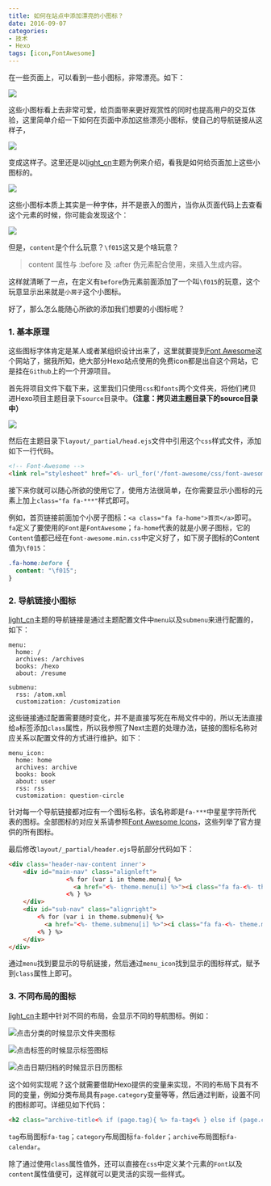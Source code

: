```yaml
---
title: 如何在站点中添加漂亮的小图标？
date: 2016-09-07
categories:
- 技术
- Hexo
tags: [icon,FontAwesome]
---
```


在一些页面上，可以看到一些小图标，非常漂亮。如下：

![](http://7sbsl6.com1.z0.glb.clouddn.com/hexo/2016-09-08-17-42-07.jpg)
<!-- more -->
这些小图标看上去非常可爱，给页面带来更好观赏性的同时也提高用户的交互体验，这里简单介绍一下如何在页面中添加这些漂亮小图标，使自己的导航链接从这样子，

![](http://7sbsl6.com1.z0.glb.clouddn.com/hexo/2016-09-08-18-15-50.jpg)

变成这样子。这里还是以[light_cn](https://github.com/pengloo53/hexo-theme-light_cn)主题为例来介绍，看我是如何给页面加上这些小图标的。

![](http://7sbsl6.com1.z0.glb.clouddn.com/hexo/2016-09-08-18-15-31.jpg)

这些小图标本质上其实是一种字体，并不是嵌入的图片，当你从页面代码上去查看这个元素的时候，你可能会发现这个：

![](http://7sbsl6.com1.z0.glb.clouddn.com/hexo/2016-09-08-15-11-37.jpg)

但是，`content`是个什么玩意？`\f015`这又是个啥玩意？

> content 属性与 :before 及 :after 伪元素配合使用，来插入生成内容。

这样就清晰了一点，在定义有`before`伪元素前面添加了一个叫`\f015`的玩意，这个玩意显示出来就是`小房子`这个小图标。

好了，那么怎么能随心所欲的添加我们想要的小图标呢？

### 1. 基本原理
这些图标字体肯定是某人或者某组织设计出来了，这里就要提到[Font Awesome](http://fontawesome.io/)这个网站了，据我所知，绝大部分Hexo站点使用的免费icon都是出自这个网站，它是挂在`Github`上的一个开源项目。

首先将项目文件下载下来，这里我们只使用`css`和`fonts`两个文件夹，将他们拷贝进Hexo项目主题目录下`source`目录中。**（注意：拷贝进主题目录下的source目录中）**

![](http://7sbsl6.com1.z0.glb.clouddn.com/hexo/2016-09-08-15-39-10.jpg)

然后在主题目录下`layout/_partial/head.ejs`文件中引用这个`css`样式文件，添加如下一行代码。

```html
<!-- Font-Awesome -->
<link rel="stylesheet" href="<%- url_for('/font-awesome/css/font-awesome.min.css') %>">
```

接下来你就可以随心所欲的使用它了，使用方法很简单，在你需要显示小图标的元素上加上`class="fa fa-***"`样式即可。

例如，首页链接前面加个小房子图标：`<a class="fa fa-home">首页</a>`即可。`fa`定义了要使用的`Font`是`FontAwesome`；`fa-home`代表的就是小房子图标，它的`Content`值都已经在`font-awesome.min.css`中定义好了，如下房子图标的Content值为`\f015`：

```css
.fa-home:before {
  content: "\f015";
}
```

### 2. 导航链接小图标

[light_cn](https://github.com/pengloo53/hexo-theme-light_cn)主题的导航链接是通过主题配置文件中`menu`以及`submenu`来进行配置的，如下：

```
menu:
  home: /
  archives: /archives
  books: /hexo
  about: /resume

submenu:
  rss: /atom.xml
  customization: /customization
```

这些链接通过配置需要随时变化，并不是直接写死在布局文件中的，所以无法直接给`a`标签添加`class`属性，所以我参照了Next主题的处理办法，链接的图标名称对应关系以配置文件的方式进行维护。如下：

```
menu_icon:
  home: home
  archives: archive
  books: book
  about: user
  rss: rss
  customization: question-circle
```

针对每一个导航链接都对应有一个图标名称，该名称即是`fa-***`中星星字符所代表的图标。全部图标的对应关系请参照[Font Awesome Icons](http://fontawesome.io/icons/)，这些列举了官方提供的所有图标。

最后修改`layout/_partial/header.ejs`导航部分代码如下：

```html
<div class='header-nav-content inner'>
	<div id="main-nav" class="alignleft">
	    		<% for (var i in theme.menu){ %>
	    		  <a href="<%- theme.menu[i] %>"><i class="fa fa-<%- theme.menu_icon[i] %>"></i><%- __(i) %></a>
	    		<% } %>
	</div>
	<div id="sub-nav" class="alignright">
	    <% for (var i in theme.submenu){ %>
	      <a href="<%- theme.submenu[i] %>"><i class="fa fa-<%- theme.menu_icon[i] %>"></i><%- __(i) %></a>
	    <% } %>
	</div>
</div>
```

通过`menu`找到要显示的导航链接，然后通过`menu_icon`找到显示的图标样式，赋予到`class`属性上即可。

### 3. 不同布局的图标
[light_cn](https://github.com/pengloo53/hexo-theme-light_cn)主题中针对不同的布局，会显示不同的导航图标。例如：

![点击分类的时候显示文件夹图标](http://7sbsl6.com1.z0.glb.clouddn.com/hexo/2016-09-08-16-16-52.jpg)

![点击标签的时候显示标签图标](http://7sbsl6.com1.z0.glb.clouddn.com/hexo/2016-09-08-16-16-05.jpg)

![点击日期归档的时候显示日历图标](http://7sbsl6.com1.z0.glb.clouddn.com/hexo/2016-09-08-16-16-34.jpg)

这个如何实现呢？这个就需要借助Hexo提供的变量来实现，不同的布局下具有不同的变量，例如分类布局具有`page.category`变量等等，然后通过判断，设置不同的图标即可。详细见如下代码：

```html
<h2 class="archive-title<% if (page.tag){ %> fa-tag<% } else if (page.category){ %> fa-folder<% } else if (page.archive){ %> fa-calendar<% } %>"><%= title %></h2>
```

`tag`布局图标`fa-tag`；`category`布局图标`fa-folder`；`archive`布局图标`fa-calendar`。

除了通过使用`class`属性值外，还可以直接在`css`中定义某个元素的`Font`以及`content`属性值便可，这样就可以更灵活的实现一些样式。